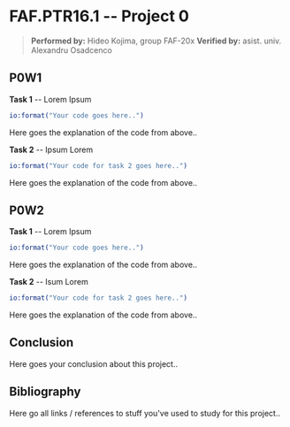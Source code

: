 # FAF.PTR16.1 -- Project 0
> **Performed by:** Hideo Kojima, group FAF-20x
> **Verified by:** asist. univ. Alexandru Osadcenco

## P0W1

**Task 1** -- Lorem Ipsum

```erlang
io:format("Your code goes here..")
```

Here goes the explanation of the code from above..

**Task 2** -- Ipsum Lorem

```erlang
io:format("Your code for task 2 goes here..")
```

Here goes the explanation of the code from above..

## P0W2

**Task 1** -- Lorem Ipsum

```erlang
io:format("Your code goes here..")
```

Here goes the explanation of the code from above..

**Task 2** -- Isum Lorem

```erlang
io:format("Your code for task 2 goes here..")
```

Here goes the explanation of the code from above..

## Conclusion

Here goes your conclusion about this project..

## Bibliography

Here go all links / references to stuff you've used to study for this project..

